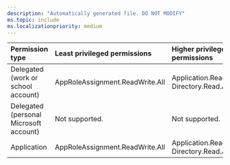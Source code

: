 ```yaml
---
description: "Automatically generated file. DO NOT MODIFY"
ms.topic: include
ms.localizationpriority: medium
---
```


|Permission type|Least privileged permissions|Higher privileged permissions|
|:---|:---|:---|
|Delegated (work or school account)|AppRoleAssignment.ReadWrite.All|Application.Read.All, Directory.Read.All|
|Delegated (personal Microsoft account)|Not supported.|Not supported.|
|Application|AppRoleAssignment.ReadWrite.All|Application.Read.All, Directory.Read.All|

